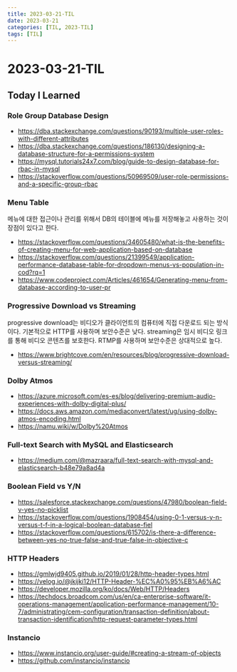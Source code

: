 ```yaml
---
title: 2023-03-21-TIL
date: 2023-03-21
categories: [TIL, 2023-TIL]
tags: [TIL]
---
```


# 2023-03-21-TIL

## Today I Learned

### Role Group Database Design

- https://dba.stackexchange.com/questions/90193/multiple-user-roles-with-different-attributes
- https://dba.stackexchange.com/questions/186130/designing-a-database-structure-for-a-permissions-system
- https://mysql.tutorials24x7.com/blog/guide-to-design-database-for-rbac-in-mysql
- https://stackoverflow.com/questions/50969509/user-role-permissions-and-a-specific-group-rbac

### Menu Table

메뉴에 대한 접근이나 관리를 위해서 DB의 테이블에 메뉴를 저장해놓고 사용하는 것이 장점이 있다고 한다.

- https://stackoverflow.com/questions/34605480/what-is-the-benefits-of-creating-menu-for-web-application-based-on-database
- https://stackoverflow.com/questions/21399549/application-performance-database-table-for-dropdown-menus-vs-population-in-cod?rq=1
- https://www.codeproject.com/Articles/461654/Generating-menu-from-database-according-to-user-pr

### Progressive Download vs Streaming

progressive download는 비디오가 클라이언트의 컴퓨터에 직접 다운로드 되는 방식이다. 기본적으로 HTTP를 사용하며 보안수준은 낮다.
streaming은 임시 비디오 링크를 통해 비디오 콘텐츠를 보호한다. RTMP를 사용하며 보안수준은 상대적으로 높다.

- https://www.brightcove.com/en/resources/blog/progressive-download-versus-streaming/

### Dolby Atmos

- https://azure.microsoft.com/es-es/blog/delivering-premium-audio-experiences-with-dolby-digital-plus/
- https://docs.aws.amazon.com/mediaconvert/latest/ug/using-dolby-atmos-encoding.html
- https://namu.wiki/w/Dolby%20Atmos

### Full-text Search with MySQL and Elasticsearch

- https://medium.com/@mazraara/full-text-search-with-mysql-and-elasticsearch-b48e79a8ad4a

### Boolean Field vs Y/N

- https://salesforce.stackexchange.com/questions/47980/boolean-field-v-yes-no-picklist
- https://stackoverflow.com/questions/1908454/using-0-1-versus-y-n-versus-t-f-in-a-logical-boolean-database-fiel
- https://stackoverflow.com/questions/615702/is-there-a-difference-between-yes-no-true-false-and-true-false-in-objective-c

### HTTP Headers

- https://gmlwjd9405.github.io/2019/01/28/http-header-types.html
- https://velog.io/@jkijki12/HTTP-Header-%EC%A0%95%EB%A6%AC
- https://developer.mozilla.org/ko/docs/Web/HTTP/Headers
- https://techdocs.broadcom.com/us/en/ca-enterprise-software/it-operations-management/application-performance-management/10-7/administrating/cem-configuration/transaction-definition/about-transaction-identification/http-request-parameter-types.html

### Instancio

- https://www.instancio.org/user-guide/#creating-a-stream-of-objects
- https://github.com/instancio/instancio
